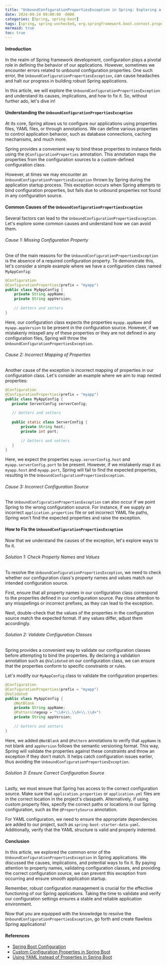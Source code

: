 ```yaml
---
title: "UnboundConfigurationPropertiesException in Spring: Exploring a Common Configuration Error and How to Fix It"
date: 2024-09-24 09:00:00 -0000
categories: [Spring, spring-boot]
tags: [spring, spring-unchecked, org.springframework.boot.context.properties.bind]
mermaid: true
toc: true
---
```



#### Introduction

In the realm of Spring framework development, configuration plays a pivotal role in defining the behavior of our applications. However, sometimes we encounter errors related to unbound configuration properties. One such error, the `UnboundConfigurationPropertiesException`, can cause headaches and halt our progress in building robust Spring applications.

In this article, we will explore the `UnboundConfigurationPropertiesException` and understand its causes, implications, and how to fix it. So, without further ado, let's dive in!

#### Understanding the `UnboundConfigurationPropertiesException`

At its core, Spring allows us to configure our applications using properties files, YAML files, or through annotations. We can define various properties to control application behavior, such as database connections, caching mechanisms, and much more.

Spring provides a convenient way to bind these properties to instance fields using the `@ConfigurationProperties` annotation. This annotation maps the properties from the configuration sources to a custom-defined configuration class.

However, at times we may encounter an `UnboundConfigurationPropertiesException` thrown by Spring during the application startup process. This exception occurs when Spring attempts to bind configuration properties, but fails due to unbound properties not found in any configuration source.

#### Common Causes of the `UnboundConfigurationPropertiesException`

Several factors can lead to the `UnboundConfigurationPropertiesException`. Let's explore some common causes and understand how we can avoid them.

###### Cause 1: Missing Configuration Property

One of the main reasons for the `UnboundConfigurationPropertiesException` is the absence of a required configuration property. To demonstrate this, let's consider a simple example where we have a configuration class named `MyAppConfig`:

```java
@Configuration
@ConfigurationProperties(prefix = "myapp")
public class MyAppConfig {
    private String appName;
    private String appVersion;
  
    // Getters and setters
}
```

Here, our configuration class expects the properties `myapp.appName` and `myapp.appVersion` to be present in the configuration source. However, if we mistakenly misspell any of these properties or they are not defined in any configuration files, Spring will throw the `UnboundConfigurationPropertiesException`.

###### Cause 2: Incorrect Mapping of Properties

Another cause of the exception is incorrect mapping of properties in our configuration class. Let's consider an example where we aim to map nested properties:

 ```java
@Configuration
@ConfigurationProperties(prefix = "myapp")
public class MyAppConfig {
    private ServerConfig serverConfig;
  
    // Getters and setters
  
    public static class ServerConfig {
        private String host;
        private int port;
      
        // Getters and setters
    }
}
```

Here, we expect the properties `myapp.serverConfig.host` and `myapp.serverConfig.port` to be present. However, if we mistakenly map it as `myapp.host` and `myapp.port`, Spring will fail to find the expected properties, resulting in the `UnboundConfigurationPropertiesException`.

###### Cause 3: Incorrect Configuration Source

The `UnboundConfigurationPropertiesException` can also occur if we point Spring to the wrong configuration source. For instance, if we supply an incorrect `application.properties` file or set incorrect YAML file paths, Spring won't find the expected properties and raise the exception.

#### How to Fix the `UnboundConfigurationPropertiesException`

Now that we understand the causes of the exception, let's explore ways to fix it.

###### Solution 1: Check Property Names and Values

To resolve the `UnboundConfigurationPropertiesException`, we need to check whether our configuration class's property names and values match our intended configuration source.

First, ensure that all property names in our configuration class correspond to the properties defined in our configuration source. Pay close attention to any misspellings or incorrect prefixes, as they can lead to the exception.

Next, double-check that the values of the properties in the configuration source match the expected format. If any values differ, adjust them accordingly.

###### Solution 2: Validate Configuration Classes

Spring provides a convenient way to validate our configuration classes before attempting to bind the properties. By declaring a validation annotation such as `@Validated` on our configuration class, we can ensure that the properties conform to specific constraints or rules.

Let's modify our `MyAppConfig` class to validate the configuration properties:

```java
@Configuration
@ConfigurationProperties(prefix = "myapp")
@Validated
public class MyAppConfig {
    @NotBlank
    private String appName;
    @Pattern(regexp = "\\d+\\.\\d+\\.\\d+")
    private String appVersion;
  
    // Getters and setters
}
```

Here, we added `@NotBlank` and `@Pattern` annotations to verify that `appName` is not blank and `appVersion` follows the semantic versioning format. This way, Spring will validate the properties against these constraints and throw an exception if they don't match. It helps catch configuration issues earlier, thus avoiding the `UnboundConfigurationPropertiesException`.

###### Solution 3: Ensure Correct Configuration Source

Lastly, we must ensure that Spring has access to the correct configuration source. Make sure that `application.properties` or `application.yml` files are in the correct location in the project's classpath. Alternatively, if using custom property files, specify the correct paths or locations in our Spring configuration, such as the `@PropertySource` annotation.

For YAML configuration, we need to ensure the appropriate dependencies are added to our project, such as `spring-boot-starter-data-yaml`. Additionally, verify that the YAML structure is valid and properly indented.

#### Conclusion

In this article, we explored the common error of the `UnboundConfigurationPropertiesException` in Spring applications. We discussed the causes, implications, and potential ways to fix it. By paying attention to property names, validating configuration classes, and providing the correct configuration source, we can prevent this exception from occurring and ensure smooth application startup.

Remember, robust configuration management is crucial for the effective functioning of our Spring applications. Taking the time to validate and verify our configuration settings ensures a stable and reliable application environment.

Now that you are equipped with the knowledge to resolve the `UnboundConfigurationPropertiesException`, go forth and create flawless Spring applications!

#### References

- [Spring Boot Configuration](https://docs.spring.io/spring-boot/docs/current/reference/html/spring-boot-features.html#boot-features-external-config)
- [Custom Configuration Properties in Spring Boot](https://www.baeldung.com/spring-boot-custom-configuration-properties)
- [Using YAML Instead of Properties in Spring Boot](https://www.baeldung.com/spring-boot-yaml-vs-properties)
